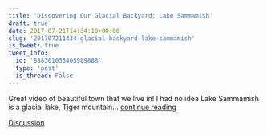 ```yaml
---
title: 'Discovering Our Glacial Backyard: Lake Sammamish'
draft: true
date: 2017-07-21T14:34:10+00:00
slug: '201707211434-glacial-backyard-lake-sammamish'
is_tweet: true
tweet_info:
  id: '888301055405989888'
  type: 'post'
  is_thread: False
---
```




Great video of beautiful town that we live in! I had no idea Lake Sammamish is a glacial lake, Tiger mountain... [continue reading](urls[0])

[Discussion](https://x.com/sytelus/status/888301055405989888)
